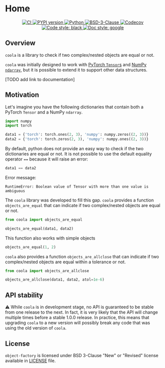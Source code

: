 # Home

<p align="center">
   <a href="https://github.com/durandtibo/coola/actions">
      <img alt="CI" src="https://github.com/durandtibo/coola/workflows/CI/badge.svg?event=push&branch=main">
   </a>
    <a href="https://pypi.org/project/coola/">
      <img alt="PYPI version" src="https://img.shields.io/pypi/v/coola">
    </a>
   <a href="https://pypi.org/project/coola/">
      <img alt="Python" src="https://img.shields.io/pypi/pyversions/coola.svg">
   </a>
   <a href="https://opensource.org/licenses/BSD-3-Clause">
      <img alt="BSD-3-Clause" src="https://img.shields.io/pypi/l/coola">
   </a>
   <a href="https://codecov.io/gh/durandtibo/coola">
      <img alt="Codecov" src="https://codecov.io/gh/durandtibo/coola/branch/main/graph/badge.svg?token=GOD995XSIC">
   </a>
   <a href="https://github.com/psf/black">
     <img  alt="Code style: black" src="https://img.shields.io/badge/code%20style-black-000000.svg">
   </a>
   <a href="https://google.github.io/styleguide/pyguide.html#s3.8-comments-and-docstrings">
     <img  alt="Doc style: google" src="https://img.shields.io/badge/%20style-google-3666d6.svg">
   </a>
   <br/>
</p>

## Overview

`coola` is a library to check if two complex/nested objects are equal or not.

`coola` was initially designed to work
with [PyTorch `Tensor`s](https://pytorch.org/docs/stable/tensors.html)
and [NumPy `ndarray`](https://numpy.org/doc/stable/reference/generated/numpy.ndarray.html), but it
is possible to extend it to support other data structures.

[TODO add link to documentation]

## Motivation

Let's imagine you have the following dictionaries that contain both a PyTorch `Tensor` and a
NumPy `ndarray`.

```python
import numpy
import torch

data1 = {'torch': torch.ones(2, 3), 'numpy': numpy.zeros((2, 3))}
data2 = {'torch': torch.zeros(2, 3), 'numpy': numpy.ones((2, 3))}
```

By default, python does not provide an easy way to check if the two dictionaries are equal or not.
It is not possible to use the default equality operator `==` because it will raise an error:

```python
data1 == data2
```

Error message:

```textmate
RuntimeError: Boolean value of Tensor with more than one value is ambiguous
```

The `coola` library was developed to fill this gap. `coola` provides a function `objects_are_equal`
that can indicate if two complex/nested objects are equal or not.

```python
from coola import objects_are_equal

objects_are_equal(data1, data2)
```

This function also works with simple objects

```python
objects_are_equal(1, 2)
```

`coola` also provides a function `objects_are_allclose` that can indicate if two complex/nested objects
are equal within a tolerance or not.

```python
from coola import objects_are_allclose

objects_are_allclose(data1, data2, atol=1e-6)
```

## API stability

:warning: While `coola` is in development stage, no API is guaranteed to be stable from one
release to the next. In fact, it is very likely that the API will change multiple times before a
stable 1.0.0 release. In practice, this means that upgrading `coola` to a new version will
possibly break any code that was using the old version of `coola`.

## License

`object-factory` is licensed under BSD 3-Clause "New" or "Revised" license available in [LICENSE]()
file.
